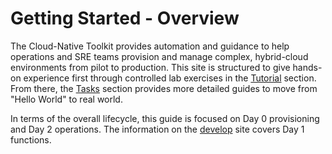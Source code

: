 # Getting Started - Overview

The Cloud-Native Toolkit provides automation and guidance to help operations and SRE teams provision and manage complex, hybrid-cloud environments from pilot to production. This site is structured to give hands-on experience first through controlled lab exercises in the [Tutorial](../tutorials/overview.md) section. From there, the [Tasks](../tasks/overview.md) section provides more detailed guides to move from "Hello World" to real world.

In terms of the overall lifecycle, this guide is focused on Day 0 provisioning and Day 2 operations. The information on the [develop](https://develop.cloudnativetoolkit.dev) site covers Day 1 functions.
